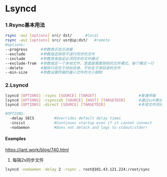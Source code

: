 # Lsyncd

### 1.Rsync基本用法

```bash
rsync -avz [options] src/ dst/		#local
rsync -avz [options] src/ usr@ip:dst/	#remote
#options:
--progress		#参数表示显示进展
--exclude		#参数指定排除不进行同步的文件
--include		#参数用来指定必须同步的文件模式
--exclude-from	#参数指定一个本地文件，里面是需要排除的文件模式，每个模式一行
--delete		#删除只存在于目标目录、不存在于源目录的文件
--min-size		#参数设置传输的最小文件的大小限制
```

### 2.Lsyncd

```bash
lsyncd [OPTIONS] -rsync [SOURCE] [TARGET]					#普通传输
lsyncd [OPTIONS] -rsyncssh [SOURCE] [HOST] [TARGETDIR]		#通过ssh移动文件
lsyncd [OPTIONS] -direct [SOURCE] [TARGETDIR]				#本地文件同步

#OPTIONS:
  -delay SECS         #Overrides default delay times
  -insist             #Continues startup even if it cannot connect
  -nodaemon           #Does not detach and logs to stdout/stderr
```

#### Examples

https://iant.work/blog/740.html

1. 每隔2s同步文件

```bash
lsyncd -nodaemon -delay 2 -rsync . root@101.43.121.224:/root/sync
```

